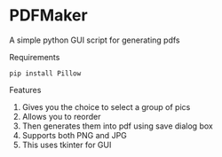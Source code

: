 # PDFMaker
A simple python GUI script for generating pdfs 


Requirements
```
pip install Pillow
```
Features
1. Gives you the choice to select a group of pics
2. Allows you to reorder
3. Then generates them into pdf using save dialog box
4. Supports both PNG and JPG
5. This uses tkinter for GUI 
